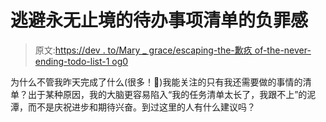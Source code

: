 # 逃避永无止境的待办事项清单的负罪感

> 原文:[https://dev . to/Mary _ grace/escaping-the-歉疚 of-the-never-ending-todo-list-1 og0](https://dev.to/mary_grace/escaping-the-guilt-of-the-never-ending-todo-list-1og0)

为什么不管我昨天完成了什么(很多！🎉)我能关注的只有我还需要做的事情的清单？出于某种原因，我的大脑更容易陷入“我的任务清单太长了，我跟不上”的泥潭，而不是庆祝进步和期待兴奋。到过这里的人有什么建议吗？